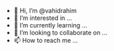- 👋 Hi, I’m @vahidrahim
- 👀 I’m interested in ...
- 🌱 I’m currently learning ...
- 💞️ I’m looking to collaborate on ...
- 📫 How to reach me ...

<!---
vahidrahim/vahidrahim is a ✨ special ✨ repository because its `README.md` (this file) appears on your GitHub profile.
You can click the Preview link to take a look at your changes.
--->

